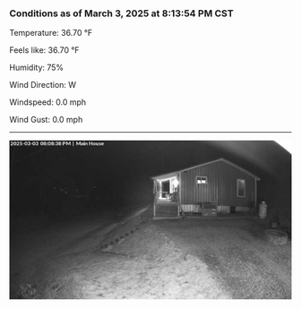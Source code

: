 ### Conditions as of March 3, 2025 at 8:13:54 PM CST 

Temperature: 36.70 &deg;F

Feels like: 36.70 &deg;F

Humidity: 75%

Wind Direction: W

Windspeed: 0.0 mph

Wind Gust: 0.0 mph

---

<img src="./images/latest.jpeg"/>


